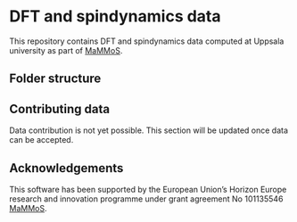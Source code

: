 # DFT and spindynamics data

This repository contains DFT and spindynamics data computed at Uppsala university as part of [MaMMoS](https://https://mammos-project.github.io/).

## Folder structure

## Contributing data

Data contribution is not yet possible. This section will be updated once data
can be accepted.

## Acknowledgements

This software has been supported by the European Union’s Horizon Europe research and innovation programme under grant agreement No 101135546 [MaMMoS](https://mammos-project.github.io/).
